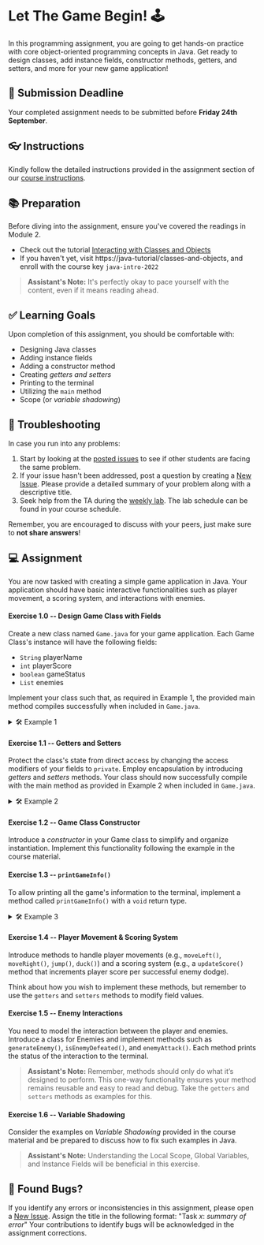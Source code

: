 # Let The Game Begin! 🕹️

In this programming assignment, you are going to get hands-on practice with core object-oriented programming concepts in Java. Get ready to design classes, add instance fields, constructor methods, getters, and setters, and more for your new game application!

## 📅 Submission Deadline
Your completed assignment needs to be submitted before **Friday 24th September**.

## 👓 Instructions
Kindly follow the detailed instructions provided in the assignment section of our [course instructions](https://upenn-assignment-platform/course-instructions#assignment-submission).

## 📚 Preparation
Before diving into the assignment, ensure you've covered the readings in Module 2.

- Check out the tutorial [Interacting with Classes and Objects](https://java-tutorial/classes-and-objects)
- If you haven't yet, visit https://java-tutorial/classes-and-objects, and enroll with the course key `java-intro-2022`

> **Assistant's Note:** It's perfectly okay to pace yourself with the content, even if it means reading ahead.

## ✅ Learning Goals
Upon completion of this assignment, you should be comfortable with:
* Designing Java classes
* Adding instance fields 
* Adding a constructor method
* Creating *getters and setters*
* Printing to the terminal
* Utilizing the `main` method
* Scope (or *variable shadowing*)

## 🔄 Troubleshooting
In case you run into any problems:
1. Start by looking at the [posted issues](https://upenn-assignment-platform/issues) to see if other students are facing the same problem.
2. If your issue hasn't been addressed, post a question by creating a [New Issue](https://upenn-assignment-platform/issues/new). Please provide a detailed summary of your problem along with a descriptive title.
3. Seek help from the TA during the [weekly lab](https://upenn-assignment-platform/Queue/Java). The lab schedule can be found in your course schedule.

Remember, you are encouraged to discuss with your peers, just make sure to **not share answers**!

## 💻 Assignment
You are now tasked with creating a simple game application in Java. Your application should have basic interactive functionalities such as player movement, a scoring system, and interactions with enemies.

#### Exercise 1.0 -- Design Game Class with Fields
Create a new class named `Game.java` for your game application. Each Game Class's instance will have the following fields:

- `String` playerName
- `int` playerScore
- `boolean` gameStatus
- `List` enemies 

Implement your class such that, as required in Example 1, the provided main method compiles successfully when included in `Game.java`.

<details>
  <summary> 🛠 Example 1</summary>

 ```java
    class Game {

        // Declare your fields here!

        public static void main(String[] args) {
            // Create a new "Game" object
            Game newGame = new Game();

            // Set instance variables to specific values
            newGame.playerName = "Player1";
            newGame.playerScore = 0;
            newGame.gameStatus = true;
            newGame.enemies = new List <>();

            // Retrieve the information of the set values
            System.out.println("Player Name: " + newGame.playerName);
            System.out.println("Player Score: " + newGame.playerScore);
            System.out.println("Game Status: " + newGame.gameStatus);
        }
    } 
```
</details>

#### Exercise 1.1 -- Getters and Setters
Protect the class's state from direct access by changing the access modifiers of your fields to `private`. Employ encapsulation by introducing *getters* and *setters* methods. Your class should now successfully compile with the main method as provided in Example 2 when included in `Game.java`.

<details>
  <summary> 🛠 Example 2 </summary>

  ```java
  class Game {

    // Declare your fields here!

    // Getters and Setters go here!

    public static void main(String[] args) {
      // Create a new "Game" object
      Game newGame = new Game();

      // Set instance variables to specific values
      newGame.setPlayerName("Player1");
      newGame.setPlayerScore(0);
      newGame.setGameStatus(true);

      // Retrieve the information of the set values
      System.out.println("Player Name: " + newGame.getPlayerName());
      System.out.println("Player Score: " + newGame.getPlayerScore());
      System.out.println("Game Status: " + newGame.isGameStatus());
    }
  }
  ```
</details>

#### Exercise 1.2 -- Game Class Constructor
Introduce a *constructor* in your Game class to simplify and organize instantiation. Implement this functionality following the example in the course material.

#### Exercise 1.3 -- `printGameInfo()`
To allow printing all the game's information to the terminal, implement a method called `printGameInfo()` with a `void` return type.

<details>
  <summary> 🛠 Example 3 </summary>

  ```java
  public static void main(String[] args){
    // create a new "Game" object
    Game newGame = new Game("Player1", 0, true);

    // print information
    newGame.printGameInfo();
  }
  ```

  Expected terminal output:

  ```
  > Player Name: Player1
  > Player Score: 0
  > Game Status: true
  ```
</details>

#### Exercise 1.4 -- Player Movement & Scoring System
Introduce methods to handle player movements (e.g., `moveLeft()`, `moveRight()`, `jump()`, `duck()`) and a scoring system (e.g., a `updateScore()` method that increments player score per successful enemy dodge).

Think about how you wish to implement these methods, but remember to use the `getters` and `setters` methods to modify field values.

#### Exercise 1.5 -- Enemy Interactions
You need to model the interaction between the player and enemies. Introduce a class for Enemies and implement methods such as `generateEnemy()`, `isEnemyDefeated()`, and `enemyAttack()`. Each method prints the status of the interaction to the terminal.

> **Assistant's Note:** Remember, methods should only do what it’s designed to perform. This one-way functionality ensures your method remains reusable and easy to read and debug. Take the `getters` and `setters` methods as examples for this.

#### Exercise 1.6 -- Variable Shadowing
Consider the examples on *Variable Shadowing* provided in the course material and be prepared to discuss how to fix such examples in Java.

> **Assistant's Note:** Understanding the Local Scope, Global Variables, and Instance Fields will be beneficial in this exercise.

## 👾 Found Bugs?
If you identify any errors or inconsistencies in this assignment, please open a [New Issue](https://upenn-assignment-platform/issues/new). Assign the title in the following format: "Task *x*: *summary of error*" Your contributions to identify bugs will be acknowledged in the assignment corrections.